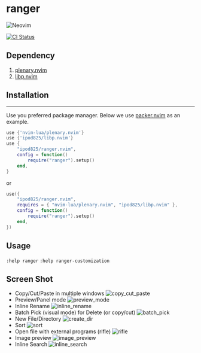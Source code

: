 ranger
=============
![Neovim](https://img.shields.io/badge/NeoVim-%2357A143.svg?&style=for-the-badge&logo=neovim&logoColor=white)

[![CI Status](https://github.com/ipod825/ranger.nvim/workflows/CI/badge.svg?branch=main)](https://github.com/ipod825/ranger.nvim/actions)

## Dependency
1. [plenary.nvim](https://github.com/nvim-lua/plenary.nvim)
2. [libp.nvim](https://github.com/ipod825/libp.nvim)

## Installation
------------

Use you preferred package manager. Below we use [packer.nvim](https://github.com/wbthomason/packer.nvim) as an example.

```lua
use {'nvim-lua/plenary.nvim'}
use {'ipod825/libp.nvim'}
use {
	"ipod825/ranger.nvim",
	config = function()
		require("ranger").setup()
	end,
}
```
or

```lua
use({
	"ipod825/ranger.nvim",
	requires = { "nvim-lua/plenary.nvim", "ipod825/libp.nvim" },
	config = function()
		require("ranger").setup()
	end,
})
```

## Usage
`:help ranger` `:help ranger-customization`

## Screen Shot
* Copy/Cut/Paste in multiple windows
![copy_cut_paste](https://user-images.githubusercontent.com/1246394/189579767-a2b5e177-e35d-4aa2-8705-adb59d13691a.gif)
* Preview/Panel mode
![preview_mode](https://user-images.githubusercontent.com/1246394/189579801-22d23a08-03ee-41cc-96c1-3f94bb746995.gif)
* Inline Rename
![inline_rename](https://user-images.githubusercontent.com/1246394/189579787-245fa9ae-131b-4d73-ac6d-6b684004c7ac.gif)
* Batch Pick (visual mode) for Delete (or copy/cut)
![batch_pick](https://user-images.githubusercontent.com/1246394/189579758-1f65fd87-ab53-4802-8bec-00604028d70f.gif)
* New File/Directory
![create_dir](https://user-images.githubusercontent.com/1246394/189579774-6fc69470-a349-4b61-8304-bd63d9903446.gif)
* Sort
![sort](https://user-images.githubusercontent.com/1246394/189579838-b8a6d674-759a-40a6-996d-ada2787776fc.gif)
* Open file with external programs (rifle)
![rifle](https://user-images.githubusercontent.com/1246394/189579808-0b3dfb0c-0b14-4e24-908d-4e8b6c52b55b.gif)
* Image preview
![image_preview](https://user-images.githubusercontent.com/1246394/189579780-31764fca-9f7d-4670-b0c8-f95192918f9f.gif)
* Inline Search
![inline_search](https://user-images.githubusercontent.com/1246394/189579793-a1771cfd-9187-458f-8ce1-0a5534f095b5.gif)
